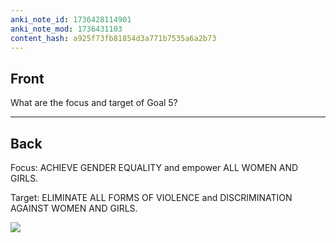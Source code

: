 ```yaml
---
anki_note_id: 1736428114901
anki_note_mod: 1736431103
content_hash: a925f73fb81854d3a771b7535a6a2b73
---
```


## Front

What are the focus and target of Goal 5?

<hr/>

## Back

Focus: ACHIEVE GENDER EQUALITY and empower ALL WOMEN AND GIRLS.  
  
Target: ELIMINATE ALL FORMS OF VIOLENCE and DISCRIMINATION AGAINST WOMEN AND GIRLS.  
  
![](paste-54f29eb38372fb7b904cbe1fac41ca38e92cff29.jpg)